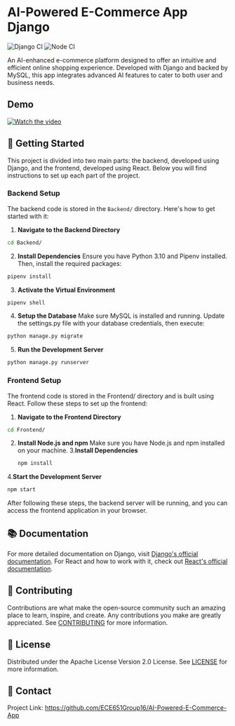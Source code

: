 # AI-Powered E-Commerce App Django

![Django CI](https://github.com/ECE651Group16/AI-Powered-E-Commerce-App/actions/workflows/django.yml/badge.svg?branch=main) ![Node CI](https://github.com/ECE651Group16/AI-Powered-E-Commerce-App/actions/workflows/react.yml/badge.svg?branch=main) 

An AI-enhanced e-commerce platform designed to offer an intuitive and efficient online shopping experience. Developed
with Django and backed by MySQL, this app integrates advanced AI features to cater to both user and business needs.
## Demo

[![Watch the video](https://github.com/ECE651Group16/AI-Powered-E-Commerce-App/assets/70932380/385f2f9a-e8c0-4e94-865c-8edbceea8a0a)](https://www.youtube.com/watch?v=rgTJI1pIXT8&t=85s&ab_channel=KevinC)

## 🚀 Getting Started

This project is divided into two main parts: the backend, developed using Django, and the frontend, developed using
React. Below you will find instructions to set up each part of the project.

### Backend Setup

The backend code is stored in the `Backend/` directory. Here's how to get started with it:

1. **Navigate to the Backend Directory**

```bash
cd Backend/
```

2. **Install Dependencies**
   Ensure you have Python 3.10 and Pipenv installed. Then, install the required packages:

```bash
pipenv install
```

3. **Activate the Virtual Environment**

```bash
pipenv shell
```

4. **Setup the Database**
   Make sure MySQL is installed and running. Update the settings.py file with your database credentials, then execute:

```bash
python manage.py migrate
```

5. **Run the Development Server**

```bash
python manage.py runserver
```

### Frontend Setup

The frontend code is stored in the Frontend/ directory and is built using React. Follow these steps to set up the
frontend:

1. **Navigate to the Frontend Directory**

```bash
cd Frontend/
```

2. **Install Node.js and npm**
   Make sure you have Node.js and npm installed on your machine.
   3.**Install Dependencies**
   ```bash
   npm install
   ```

4.**Start the Development Server**

```bash
npm start
```

After following these steps, the backend server will be running, and you can access the frontend application in your
browser.

## 📚 Documentation

For more detailed documentation on Django,
visit [Django's official documentation](https://docs.djangoproject.com/en/3.2/).
For React and how to work with it, check
out [React's official documentation](https://reactjs.org/docs/getting-started.html).

## 🤝 Contributing

Contributions are what make the open-source community such an amazing place to learn, inspire, and create. Any
contributions you make are greatly appreciated. See [CONTRIBUTING](CONTRIBUTING.md) for more information.

## 📝 License

Distributed under the Apache License Version 2.0 License. See [LICENSE](LICENSE) for more information.

## 📩 Contact

Project Link: https://github.com/ECE651Group16/AI-Powered-E-Commerce-App

